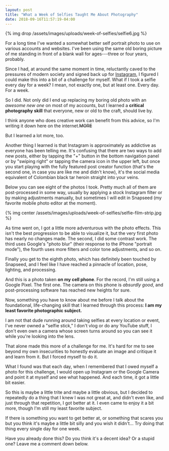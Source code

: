```yaml
---
layout: post
title: "What a Week of Selfies Taught Me About Photography"
date: 2018-09-16T11:57:19-04:00
---
```


{% img drop /assets/images/uploads/week-of-selfies/selfie6.jpg %}

For a long time I've wanted a somewhat better self portrait photo to use on
various accounts and websites. I've been using the same old boring picture of me
standing in front of a blank wall for ages---three or four years, probably.

Since I had, at around the same moment in time, reluctantly caved to the
pressures of modern society and signed back up for [Instagram][insta], I figured
I could make this into a bit of a challenge for myself. What if I took a selfie
every day for a week? I mean, not exactly one, but at least one. Every day. For
a week.

[insta]: https://www.instagram.com/aaronbieber

So I did. Not only did I end up replacing my boring old photo with an *awesome
new one* on most of my accounts, but I learned a **critical photography skill**
that everyone, new or old to the craft, should live by.

I think anyone who does creative work can benefit from this advice, so I'm
writing it down here on the internet.~~MORE~~

But I learned a lot more, too.

Another thing I learned is that Instagram is approximately as addictive as
everyone has been telling me. It's confusing that there are two ways to add new
posts, either by tapping the "+" button in the bottom navigation panel or by
"swiping right" or tapping the camera icon in the upper left, but once you start
playing with the fully featured post creator function (that's the second one, in
case you are like me and didn't know), it's the social media equivalent of
Colombian black tar heroin straight into your veins.

Below you can see eight of the photos I took. Pretty much all of them are
post-processed in some way, usually by applying a stock Instagram filter or by
making adjustments manually, but sometimes I will edit in Snapseed (my favorite
mobile photo editor at the moment).

{% img center /assets/images/uploads/week-of-selfies/selfie-film-strip.jpg %}

As time went on, I got a little more adventurous with the photo effects. This
isn't the best progression to be able to visualize it, but the very first photo
has nearly no changes made. The second, I did some contrast work. The third uses
Google's "photo blur" (their response to the iPhone "portrait mode"), the fourth
uses more filters and color tone adjustments, and so on.

Finally you get to the eighth photo, which has definitely been touched by
Snapseed, and I feel like I have reached a pinnacle of location, pose, lighting,
and processing.

And this is a photo taken **on my cell phone**. For the record, I'm still using
a Google Pixel. The first one. The camera on this phone is *absurdly good*, and
post-processing software has reached new heights for sure.

Now, something you have to know about me before I talk about the foundational,
life-changing skill that I learned through this process: **I am my least favorite
photographic subject.**

I am not that dude running around taking selfies at every location or event,
I've never owned a "selfie stick," I don't vlog or do any YouTube stuff, I don't
even own a camera whose screen turns around so you can see it while you're
looking into the lens.

That alone made this more of a challenge for me. It's hard for me to see beyond
my own insecurities to honestly evaluate an image and critique it and learn from
it. But I forced myself to do it.

What I found was that each day, when I remembered that I owed myself a photo for
this challenge, I would open up Instagram or the Google Camera and point it at
myself and see what happened. And each time, it got a little bit easier.

So this is maybe a little trite and maybe a little obvious, but I decided to
repeatedly do a thing that I knew I was not great at, and didn't even like, and
just through that repetition, I got better at it. I even came to enjoy it a bit
more, though I'm still my least favorite subject.

If there is something you want to get better at, or something that scares you
but you think it's maybe a little bit silly and you wish it didn't... Try doing
that thing every single day for one week.

Have you already done this? Do you think it's a decent idea? Or a stupid one?
Leave me a comment down below.
